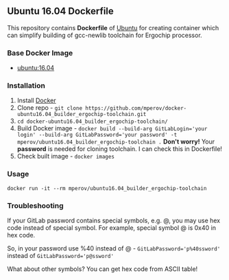 ## Ubuntu 16.04 Dockerfile

This repository contains **Dockerfile** of [Ubuntu](http://www.ubuntu.com/) for creating container which can simplify building of gcc-newlib toolchain for Ergochip processor.

### Base Docker Image

* [ubuntu:16.04](https://hub.docker.com/_/ubuntu)

### Installation

1. Install [Docker](https://www.docker.com/)
2. Clone repo - `git clone https://github.com/mperov/docker-ubuntu16.04_builder_ergochip-toolchain.git`
3. `cd docker-ubuntu16.04_builder_ergochip-toolchain/`
4. Build Docker image - `docker build --build-arg GitLabLogin='your login' --build-arg GitLabPassword='your password' -t mperov/ubuntu16.04_builder_ergochip-toolchain .`
**Don't worry!** Your **password** is needed for cloning toolchain. I can check this in Dockerfile!
5. Check built image - `docker images`

### Usage

    docker run -it --rm mperov/ubuntu16.04_builder_ergochip-toolchain
    
### Troubleshooting

If your GitLab password contains special symbols, e.g. @, you may use hex code instead of special symbol. For example, special symbol @ is 0x40 in hex code.

So, in your password use %40 instead of @ - `GitLabPassword='p%40ssword'` instead of `GitLabPassword='p@ssword'`

What about other symbols? You can get hex code from ASCII table!
